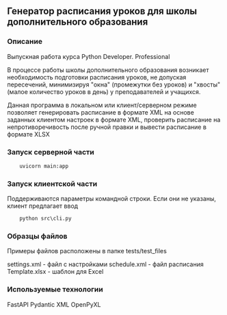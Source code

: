 ## Генератор расписания уроков для школы дополнительного образования
### Описание
Выпускная работа курса Python Developer. Professional

В процессе работы школы дополнительного образования возникает необходимость
подготовки расписания уроков, не допуская пересечений, минимизируя "окна" 
(промежутки без уроков) и "хвосты" (малое количество уроков в день) у 
преподавателей и учащихся.

Данная программа в локальном или клиент/серверном режиме позволяет 
генерировать расписание в формате XML на основе заданных клиентом настроек 
в формате XML, проверить расписание на непротиворечивость после ручной 
правки и вывести расписание в формате XLSX
### Запуск серверной части

```cmd
    uvicorn main:app
```

### Запуск клиентской части
Поддерживаются параметры командной строки. Если они не указаны, клиент 
предлагает ввод
```cmd
    python src\cli.py
```

### Образцы файлов

Примеры файлов расположены в папке tests/test_files

settings.xml - файл с настройками
schedule.xml - файл расписания
Template.xlsx - шаблон для Excel

### Используемые технологии

FastAPI
Pydantic XML
OpenPyXL